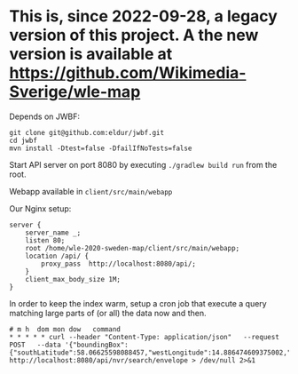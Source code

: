 # This is, since 2022-09-28, a legacy version of this project. A the new version is available at https://github.com/Wikimedia-Sverige/wle-map

Depends on JWBF:

```
git clone git@github.com:eldur/jwbf.git
cd jwbf
mvn install -Dtest=false -DfailIfNoTests=false
```

Start API server on port 8080 by executing `./gradlew build run` from the root.

Webapp available in `client/src/main/webapp`

Our Nginx setup:
```
server {
	server_name _;
	listen 80;
	root /home/wle-2020-sweden-map/client/src/main/webapp;
	location /api/ {
		proxy_pass	http://localhost:8080/api/;
	}
	client_max_body_size 1M;
}
```

In order to keep the index warm,
setup a cron job that execute a query matching large parts of (or all) the data now and then.

```
# m h  dom mon dow   command
* * * * * curl --header "Content-Type: application/json"   --request POST   --data '{"boundingBox":{"southLatitude":58.06625598088457,"westLongitude":14.886474609375002,"northLatitude":60.71888458495197,"eastLongitude":19.1436767578125},"distanceTolerance":0.05}'   http://localhost:8080/api/nvr/search/envelope > /dev/null 2>&1
```

